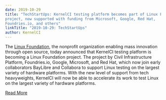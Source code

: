 ```yaml
---
date: 2019-10-29
title: "TechStartUps: KernelCI testing platform becomes part of Linux Foundation
project, now supported with funding from Microsoft, Google, Red Hat,
Foundries.io, and others"
linkTitle: "2019-10-29: TechStartUps"
author: KernelCI
---
```


The [Linux Foundation](https://www.linuxfoundation.org/), the nonprofit
organization enabling mass innovation through open source, today announced that
KernelCI testing platform is becoming a Linux Foundation project. The project by
Civil Infrastructure Platform, Foundries.io, Google, Microsoft, and Red Hat,
which now join early collaborators BayLibre and Collabora to support Linux
testing on the largest variety of hardware platforms. With the new level of
support from tech heavyweights, KernelCI will now be able to accelerate its work
to test Linux on the largest variety of hardware platforms.

[Read More](https://techstartups.com/2019/10/28/kernelci-testing-platform-now-part-linux-foundation-project-now-supported-funding-microsoft-google-red-hat-foundries-io-others/)
